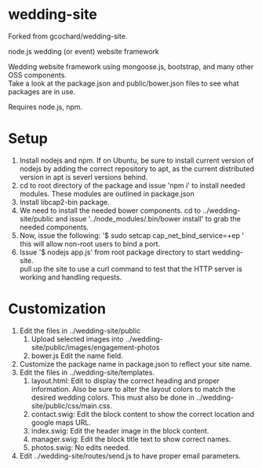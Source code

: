 wedding-site
============

Forked from gcochard/wedding-site.

node.js wedding (or event) website framework

Wedding website framework using mongoose.js, bootstrap, and many other OSS components.  
Take a look at the package.json and public/bower.json files to see what packages are in use.

Requires node.js, npm.

Setup
=====

1. Install nodejs and npm.  If on Ubuntu, be sure to install current version of nodejs by adding the correct repository to apt, as the current distributed version in apt is severl versions behind.
2. cd to root directory of the package and issue 'npm i' to install needed modules.  These modules are outlined in package.json
3. Install libcap2-bin package.
4. We need to install the needed bower components.  cd to ../wedding-site/public and issue '../node_modules/.bin/bower install' to grab the needed components.
4. Now, issue the following: '$ sudo setcap cap_net_bind_service=+ep <location of nodejs binary>' 
   this will allow non-root users to bind a port.
5. Issue '$ nodejs app.js' from root package directory to start wedding-site.  
   pull up the site to use a curl command to test that the HTTP server is working and handling requests.

Customization
=============

1. Edit the files in ../wedding-site/public
   1. Upload selected images into ../wedding-site/public/images/engagement-photos
   2. bower.js		Edit the name field.
2. Customize the package name in package.json to reflect your site name.
3. Edit the files in ../wedding-site/templates.
   1. layout.html:	Edit to display the correct heading and proper information. Also be sure to alter the layout colors to match the desired wedding colors.  This must also be done in ../wedding-site/public/css/main.css.
   1. contact.swig:	Edit the block content to show the correct location and google maps URL.
   2. index.swig:	Edit the header image in the block content.
   3. manager.swig:	Edit the block title text to show correct names.
   4. photos.swig:	No edits needed.  
4. Edit ../wedding-site/routes/send.js to have proper email parameters.

